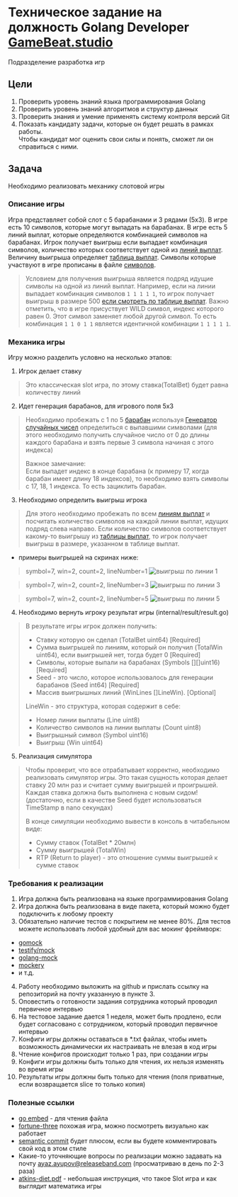 # Техническое задание на должность Golang Developer [GameBeat.studio](https://gamebeat.studio/)

Подразделение разработка игр

## Цели
1) Проверить уровень знаний языка программирования Golang
2) Проверить уровень знаний алгоритмов и структур данных
3) Проверить знания и умение применять систему контроля версий Git
4) Показать кандидату задачи, которые он будет решать в рамках работы.  
Чтобы кандидат мог оценить свои силы и понять, сможет ли он справиться с ними.


## Задача
Необходимо реализовать механику слотовой игры

### Описание игры
Игра представляет собой слот с 5 барабанами и 3 рядами (5x3).
В игре есть 10 символов, которые могут выпадать на барабанах.
В игре есть 5 линий выплат, которые определяются комбинацией символов на барабанах.
Игрок получает выигрыш если выпадает комбинация символов,
количество которых соответствует одной из [линий выплат](./internal/lines/lines.txt). 
Величину выигрыша определяет [таблица выплат](./internal/paytable/pay_table.txt).
Символы которые участвуют в игре прописаны в файле [символов](./internal/symbols/symbols.txt).

> Условием для получения выигрыша является подряд идущие символы на одной из линий выплат.
> Например, если на линии выпадает комбинация символов `1 1 1 1 1`,
> то игрок получает выигрыш в размере 500 [если смотреть по таблице выплат](./internal/paytable/pay_table.txt).
> Важно отметить, что в игре присуствует WILD символ, индекс которого равен 0.
> Этот символ заменяет любой другой символ. То есть комбинация `1 1 0 1 1`
является идентичной комбинации `1 1 1 1 1`.

### Механика игры
Игру можно разделить условно на несколько этапов:

1) Игрок делает ставку
> Это классическая slot игра, по этому ставка(TotalBet) будет равна количеству линий

2) Идет генерация барабанов, для игрового поля 5x3
> Необходимо пробежать с 1 по 5 [барабан](./internal/symbols/symbols.txt) используя
> [Генератор случайных чисел](./internal/rng/mercer.go) 
> определиться с выпавшими символами 
> (для этого необходимо получить случайное число от 0 до длины каждого
> барабана и взять первые 3 символа начиная с этого индекса)
>
> Важное замечание:  
> Если выпадет индекс в конце барабана (к примеру 17, когда барабан имеет длину 18 индексов),
> то необходимо взять символы с 17, 18, 1 индекса. То есть зациклить барабан. 

3) Необходимо определить выигрыш игрока
> Для этого необходимо пробежать по всем [линиям выплат](./internal/lines/lines.txt)
> и посчитать количество символов на каждой линии выплат, идущих подряд слева направо.
> Если количество символов соответствует какому-то выигрышу из [таблицы выплат](./internal/paytable/pay_table.txt),
> то игрок получает выигрыш в размере, указанном в таблице выплат.

* примеры выигрышей на скринах ниже:  
> symbol=7, win=2, count=2, lineNumber=1
![выигрыш по линии 1](./img/win_by_line_number_1.png)

> symbol=7, win=2, count=2, lineNumber=3
![выигрыш по линии 3](./img/win_by_line_number_3.png) 

> symbol=7, win=2, count=2, lineNumber=5
![выигрыш по линии 5](./img/win_by_line_number_4.png)

4) Необходимо вернуть игроку результат игры (internal/result/result.go)
> В результате игры игрок должен получить: 
> - Ставку которую он сделал (TotalBet uint64) [Required]
> - Сумма выигрышей по линиям, который он получил (TotalWin uint64), если выигрышей нет, тогда будет 0 [Required]  
> - Символы, которые выпали на барабанах (Symbols [][]uint16) [Required]
> - Seed - это число, которое использовалось для генерации барабанов (Seed int64) [Required]
> - Массив выигрышных линий (WinLines []LineWin). [Optional] 
> 
> LineWin - это структура, которая содержит в себе:
> - Номер линии выплаты (Line uint8)
> - Количество символов на линии выплаты (Count uint8)
> - Выигрышный символ (Symbol uint16)
> - Выигрыш (Win uint64)


5) Реализация симулятора
> Чтобы проверит, что все отрабатывает корректно, необходимо реализовать симулятор игры.
> Это такая сущность которая делает ставку 20 млн раз и считает сумму выигрышей и проигрышей.
> Каждая ставка должна быть выполнена с новым сидом!
>(достаточно, если в качестве Seed будет использоваться TimeStamp в nano секундах)
> 
> В конце симуляции необходимо вывести в консоль в читабельном виде:
> - Сумму ставок (TotalBet * 20млн)
> - Сумму выигрышей (TotalWin)
> - RTP (Return to player) - это отношение суммы выигрышей к сумме ставок

### Требования к реализации
1) Игра должна быть реализована на языке программирования Golang
2) Игра должна быть реализована в виде пакета, который можно будет подключить к любому проекту
3) Обязательно наличие тестов с покрытием не менее 80%. Для тестов можете использовать любой удобный для вас мокинг фреймворк:
* [gomock](https://github.com/golang/mock)
* [testify/mock](https://github.com/stretchr/testify)
* [golang-mock](https://pkg.go.dev/github.com/stretchr/testify/mock)
* [mockery](https://github.com/vektra/mockery)
* и т.д.
4) Работу необходимо выложить на github и прислать ссылку на репозиторий на почту указанную в пункте 3.
5) Оповестить о готовности задания сотрудника который проводил первичное интервью
6) На тестовое задание дается 1 неделя, может быть продлено, если будет согласовано с сотрудником, который проводил первичное интервью
7) Конфиги игры должны оставаться в *.txt файлах, чтобы иметь возможность динамически их настраивать не влезая в код игры
8) Чтение конфигов происходит только 1 раз, при создании игры
9) Конфиги игры должны быть только для чтения, их нельзя изменять во время игры
10) Результаты игры должны быть только для чтения (поля приватные, если возвращается slice то только копия)


### Полезные ссылки
* [go embed](https://pkg.go.dev/embed) - для чтения файла
* [fortune-three](https://avocado.prod.gamebeat.cloud/gamebeat/?game=fortune_three&home=https://gamebeat.studio/&clientType=mobile) 
похожая игра, можно посмотреть визуально как работает
*  [semantic commit](https://gist.github.com/joshbuchea/6f47e86d2510bce28f8e7f42ae84c716)
будет плюсом, если вы будете комментировать свой код в этом стиле
* Какие-то уточняющие вопросы по реализации можно задавать на почту
ayaz.ayupov@releaseband.com (просматриваю в день по 2-3 раза)
* [atkins-diet.pdf](./atkins-diet.pdf) - небольшая инструкция, что такое Slot игра и как выглядит математика игры
